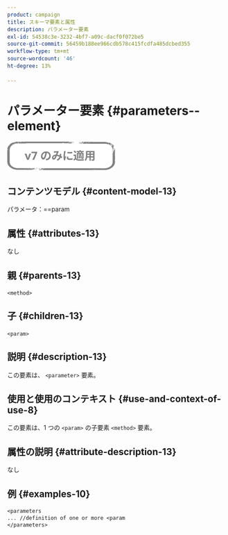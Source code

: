 ```yaml
---
product: campaign
title: スキーマ要素と属性
description: パラメーター要素
exl-id: 54538c3e-3232-4bf7-a09c-dacf0f072be5
source-git-commit: 56459b188ee966cdb578c415fcdfa485dcbed355
workflow-type: tm+mt
source-wordcount: '46'
ht-degree: 13%

---
```


# パラメーター要素 {#parameters--element}

![](../../../assets/v7-only.svg)

## コンテンツモデル {#content-model-13}

パラメータ：==param

## 属性 {#attributes-13}

なし

## 親 {#parents-13}

`<method>`

## 子 {#children-13}

`<param>`

## 説明 {#description-13}

この要素は、 `<parameter>`  要素。

## 使用と使用のコンテキスト {#use-and-context-of-use-8}

この要素は、1 つの `<param>` の子要素 `<method>`  要素。

## 属性の説明 {#attribute-description-13}

なし

## 例 {#examples-10}

```
<parameters
... //definition of one or more <param
</parameters>
```

